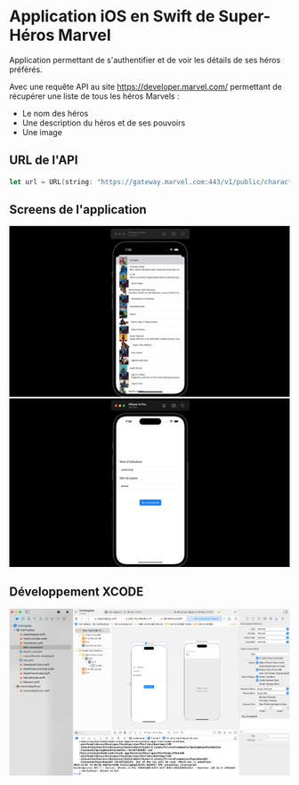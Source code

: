 # Application iOS en Swift de Super-Héros Marvel

Application permettant de s'authentifier et de voir les détails de ses héros préférés.

Avec une requête API au site https://developer.marvel.com/ permettant de récupérer une liste de tous les héros Marvels : 
- Le nom des héros
- Une description du héros et de ses pouvoirs
- Une image 

## URL de l'API
```swift
let url = URL(string: "https://gateway.marvel.com:443/v1/public/characters")
```

## Screens de l'application

![Marvel APP Screen](screens/marvel-app-screen.png "screen1")
![Marvel APP Screen 2](screens/screen2.png "screen1")

## Développement XCODE 

![XCODE APP Screen](screens/xcode-screen.png "xcode")